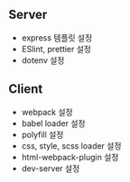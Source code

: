 ## Server

- express 템플릿 설정
- ESlint, prettier 설정
- dotenv 설정

## Client

- webpack 설정
- babel loader 설정
- polyfill 설정
- css, style, scss loader 설정
- html-webpack-plugin 설정
- dev-server 설정
